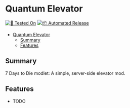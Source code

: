 # Quantum Elevator

[![🧪 Tested On](https://img.shields.io/badge/🧪%20Tested%20On-A20.6%20b9-blue.svg)](https://7daystodie.com/) [![📦 Automated Release](https://github.com/jonathan-robertson/quantum-elevator/actions/workflows/release.yml/badge.svg)](https://github.com/jonathan-robertson/quantum-elevator/actions/workflows/release.yml)

- [Quantum Elevator](#quantum-elevator)
  - [Summary](#summary)
  - [Features](#features)

## Summary

7 Days to Die modlet: A simple, server-side elevator mod.

## Features

- TODO
